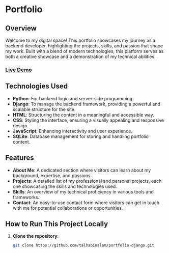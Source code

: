 # Portfolio

## Overview

Welcome to my digital space! This portfolio showcases my journey as a backend developer, highlighting the projects, skills, and passion that shape my work. Built with a blend of modern technologies, this platform serves as both a creative showcase and a demonstration of my technical abilities.

### [Live Demo](http://mdtalhabinalam.pythonanywhere.com)

## Technologies Used

- **Python**: For backend logic and server-side programming.
- **Django**: To manage the backend framework, providing a powerful and scalable structure for the site.
- **HTML**: Structuring the content in a meaningful and accessible way.
- **CSS**: Styling the interface, ensuring a visually appealing and responsive design.
- **JavaScript**: Enhancing interactivity and user experience.
- **SQLite**: Database management for storing and handling portfolio content.

## Features

- **About Me**: A dedicated section where visitors can learn about my background, expertise, and passions.
- **Projects**: A detailed list of my professional and personal projects, each one showcasing the skills and technologies used.
- **Skills**: An overview of my technical proficiency in various tools and frameworks.
- **Contact**: An easy-to-use contact form where visitors can get in touch with me for potential collaborations or opportunities.

## How to Run This Project Locally

1. **Clone the repository**:
   ```bash
   git clone https://github.com/talhabinalam/portfolio-django.git
